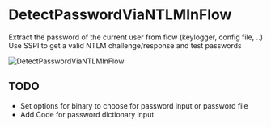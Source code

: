 # DetectPasswordViaNTLMInFlow
Extract the password of the current user from flow (keylogger, config file, ..)
Use SSPI to get a valid NTLM challenge/response and test passwords

![DetectPasswordViaNTLMInFlow](https://github.com/vletoux/DetectPasswordViaNTLMInFlow/raw/master/screenshot.png)

## TODO

- Set options for binary to choose for password input or password file
- Add Code for password dictionary input
